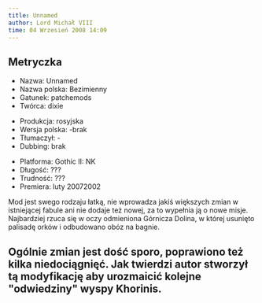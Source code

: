 ```yaml
---
title: Unnamed
author: Lord Michał VIII
time: 04 Wrzesień 2008 14:09
---
```


## Metryczka

<!-- -->
- Nazwa: Unnamed
- Nazwa polska: Bezimienny
- Gatunek: patchemods
- Twórca: dixie

<!-- -->
- Produkcja: rosyjska
- Wersja polska: -brak
- Tłumaczył: -
- Dubbing: brak

<!-- -->
- Platforma: Gothic II: NK
- Długość: ???
- Trudność: ???
- Premiera: luty 20072002

Mod jest swego rodzaju łatką, nie wprowadza jakiś większych zmian w istniejącej fabule ani nie dodaje też nowej, za to wypełnia ją o nowe misje. Najbardziej rzuca się w oczy odmieniona Górnicza Dolina, w której usunięto palisadę orków i odbudowano obóz na bagnie.

## Ogólnie zmian jest dość sporo, poprawiono też kilka niedociągnięć. Jak twierdzi autor stworzył tą modyfikację aby urozmaicić kolejne "odwiedziny" wyspy Khorinis.